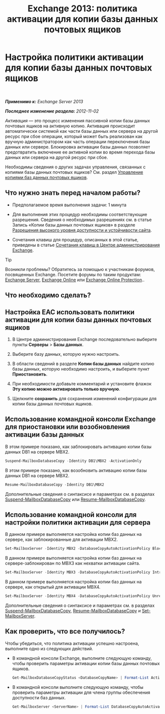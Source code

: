 ﻿---
title: 'Exchange 2013: политика активации для копии базы данных почтовых ящиков'
TOCTitle: Настройка политики активации для копии базы данных почтовых ящиков
ms:assetid: 6b37ed6e-2e36-4688-b485-8fdbb8193ec8
ms:mtpsurl: https://technet.microsoft.com/ru-ru/library/Dd298046(v=EXCHG.150)
ms:contentKeyID: 50488363
ms.date: 04/30/2018
mtps_version: v=EXCHG.150
ms.translationtype: HT
---

# Настройка политики активации для копии базы данных почтовых ящиков

 

_**Применимо к:** Exchange Server 2013_

_**Последнее изменение раздела:** 2012-11-02_

*Активация* — это процесс изменения пассивной копии базы данных почтовых ящиков на активную копию. Активация происходит автоматически системой как части базы данных или сервера на другой ресурс при сбое операции, который может быть реализован как вручную администратором как часть операции переключения базы данных или сервере. Блокировка активации базы данных позволяет предотвратить включение ее активной копии во время перехода базы данных или сервера на другой ресурс при сбое.

Необходимы сведения о других задачах управления, связанных с копиями базы данных почтовых ящиков? См. раздел [Управление копиями баз данных почтовых ящиков](managing-mailbox-database-copies-exchange-2013-help.md).

## Что нужно знать перед началом работы?

  - Предполагаемое время выполнения задачи: 1 минута

  - Для выполнения этих процедур необходимы соответствующие разрешения. Сведения о необходимых разрешениях см. в статье Запись «Копии базы данных почтовых ящиков» в разделе [Разрешения высокого уровня доступности и устойчивости сайта](high-availability-and-site-resilience-permissions-exchange-2013-help.md).

  - Сочетания клавиш для процедур, описанных в этой статье, приведены в статье [Сочетания клавиш в Центре администрирования Exchange](keyboard-shortcuts-in-the-exchange-admin-center-exchange-online-protection-help.md).

> [!TIP]  
> Возникли проблемы? Обратитесь за помощью к участникам форумов, посвященных Exchange. Посетите форумы по таким продуктам: <a href="https://go.microsoft.com/fwlink/p/?linkid=60612">Exchange Server</a>, <a href="https://go.microsoft.com/fwlink/p/?linkid=267542">Exchange Online</a> или <a href="https://go.microsoft.com/fwlink/p/?linkid=285351">Exchange Online Protection</a>..


## Что необходимо сделать?

## Настройка EAC использовать политики активации для копии базы данных почтовых ящиков

1.  В Центре администрирования Exchange последовательно выберите пункты **Серверы** \> **Базы данных**.

2.  Выберите базу данных, которую нужно настроить.

3.  В области сведений в разделе **Копии базы данных** найдите копию базы данных, которую необходимо настроить, и выберите пункт **Приостановить**.

4.  При необходимости добавьте комментарий и установите флажок **Эту копию можно активировать только вручную**.

5.  Щелкните **сохранить** для сохранения изменений конфигурации для копии базы данных почтовых ящиков.

## Использование командной консоли Exchange для приостановки или возобновления активации базы данных

В этом примере показано, как заблокировать активацию копии базы данных DB1 на сервере MBX2.

```powershell
Suspend-MailboxDatabaseCopy -Identity DB1\MBX2 -ActivationOnly
```

В этом примере показано, как возобновить активацию копии базы данных DB1 на сервере MBX2.

```powershell
Resume-MailboxDatabaseCopy -Identity DB1\MBX2
```

Дополнительные сведения о синтаксисе и параметрах см. в разделах [Suspend-MailboxDatabaseCopy](https://technet.microsoft.com/ru-ru/library/dd351074\(v=exchg.150\)) или [Resume-MailboxDatabaseCopy](https://technet.microsoft.com/ru-ru/library/dd335220\(v=exchg.150\)).

## Использование командной консоли для настройки политики активации для сервера

В данном примере выполняется настройка копии баз данных на сервере, как заблокированные для активации MBX2.

```powershell
Set-MailboxServer -Identity MBX2 -DatabaseCopyAutoActivationPolicy Blocked
```

В данном примере выполняется настройка копии баз данных на сервере-заблокирован по MBX3 как нехватки активации сайта.

```powershell
Set-MailboxServer -Identity MBX3 -DatabaseCopyAutoActivationPolicy IntrasiteOnly
```

В данном примере выполняется настройка копии баз данных на сервере, как открытый для активации MBX4.

```powershell
Set-MailboxServer -Identity MBX4 -DatabaseCopyAutoActivationPolicy Unrestricted
```

Дополнительные сведения о синтаксисе и параметрах см. в разделах [Suspend-MailboxDatabaseCopy](https://technet.microsoft.com/ru-ru/library/dd351074\(v=exchg.150\)), [Resume-MailboxDatabaseCopy](https://technet.microsoft.com/ru-ru/library/dd335220\(v=exchg.150\)) и [Set-MailboxServer](https://technet.microsoft.com/ru-ru/library/aa998651\(v=exchg.150\)).

## Как проверить, что все получилось?

Чтобы убедиться, что политика активации успешно настроена, выполните одно из следующих действий.

  - В командной консоли Exchange, выполните следующую команду, чтобы проверить параметры активации копии базы данных почтовых ящиков.
    
    ```powershell
    Get-MailboxDatabaseCopyStatus <DatabaseCopyName> | Format-List ActivationSuspended
    ```

  - В командной консоли выполните следующую команду, чтобы проверить параметры активации для члена группы обеспечения доступности баз данных.
    
    ```powershell
    Get-MailboxServer <ServerName> | Format-List DatabaseCopyAutoActivationPolicy
    ```

